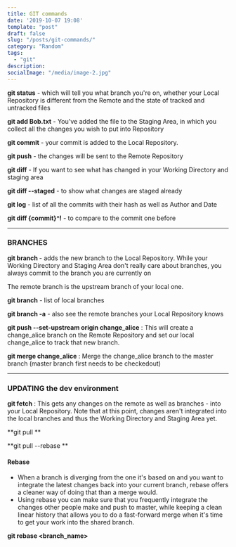 ```yaml
---
title: GIT commands
date: '2019-10-07 19:08'
template: "post"
draft: false
slug: "/posts/git-commands/"
category: "Random"
tags:
  - "git"
description:
socialImage: "/media/image-2.jpg"
---
```

**git status** -  which will tell you what branch you're on, whether your Local Repository is different from the Remote and the state of tracked and untracked files

**git add Bob.txt** - You've added the file to the Staging Area, in which you collect all the changes you wish to put into Repository

**git commit** - your commit is added to the Local Repository.

**git push**  -  the changes will be sent to the Remote Repository

**git diff** - If you want to see what has changed in your Working Directory and staging area

**git diff --staged** - to show what changes are staged already 

**git log** - list of all the commits with their hash as well as Author and Date

**git diff {commit}^!** - to compare to the commit one before

****
### BRANCHES

**git branch <branch name>** - adds the new branch to the Local Repository.
While your Working Directory and Staging Area don't really care about branches, you always commit to the branch you are currently on

The remote branch is the upstream branch of your local one.

**git branch** - list of local branches

**git branch -a** - also see the remote branches your Local Repository knows

**git push --set-upstream origin change_alice** : This will create a change_alice branch on the Remote Repository and set our local change_alice to track that new branch.

**git merge change_alice** : Merge the change_alice branch to the master branch (master branch first needs to be checkedout)
****
### UPDATING the dev environment

**git fetch** : This gets any changes on the remote as well as branches - into your Local Repository.
Note that at this point, changes aren't integrated into the local branches and thus the Working Directory and Staging Area yet.

**git pull**

**git pull --rebase**

#### Rebase
* When a branch is diverging from the one it's based on and you want to integrate the latest changes back into your current branch, rebase offers a cleaner way of doing that than a merge would.
* Using rebase you can make sure that you frequently integrate the changes other people make and push to master, while keeping a clean linear history that allows you to do a fast-forward merge when it's time to get your work into the shared branch.
	
**git rebase <branch_name>**
